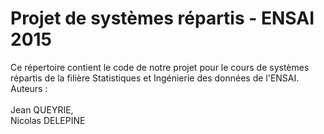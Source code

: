 # Projet de systèmes répartis - ENSAI 2015

Ce répertoire contient le code de notre projet pour le cours de systèmes répartis de la filière Statistiques et Ingénierie des données de l'ENSAI.
<br/>
Auteurs :<br/><br/>
Jean QUEYRIE,<br/>
Nicolas DELEPINE<br/>
